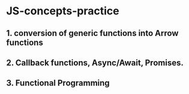 # JS-concepts-practice
## 1. conversion of generic functions into Arrow functions
## 2. Callback functions, Async/Await, Promises.
## 3. Functional Programming 
